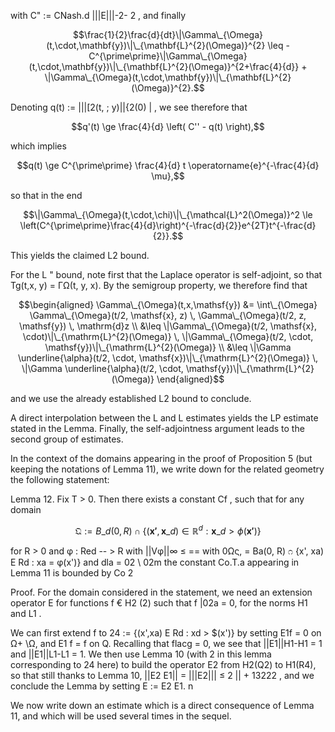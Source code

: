 with C" := CNash.d |||E|||-2- 2 , and finally

$$\frac{1}{2}\frac{d}{dt}\|\Gamma\_{\Omega}(t,\cdot,\mathbf{y})\|\_{\mathbf{L}^{2}(\Omega)}^{2} \leq -C^{\prime\prime}\|\Gamma\_{\Omega}(t,\cdot,\mathbf{y})\|\_{\mathbf{L}^{2}(\Omega)}^{2+\frac{4}{d}} + \|\Gamma\_{\Omega}(t,\cdot,\mathbf{y})\|\_{\mathbf{L}^{2}(\Omega)}^{2}.$$

Denoting q(t) := |||[2(t, ; y)||{2(0) | , we see therefore that

$$q'(t) \ge \frac{4}{d} \left( C'' - q(t) \right),$$

which implies

$$q(t) \ge C^{\prime\prime} \frac{4}{d} t \operatorname{e}^{-\frac{4}{d} \mu},$$

so that in the end

$$\|\Gamma\_{\Omega}(t,\cdot,\chi)\|\_{\mathcal{L}^2(\Omega)}^2 \le \left(C^{\prime\prime}\frac{4}{d}\right)^{-\frac{d}{2}}e^{2T}t^{-\frac{d}{2}}.$$

This yields the claimed L2 bound.

For the L " bound, note first that the Laplace operator is self-adjoint, so that Tg(t,x, y) = ГΩ(t, y, x). By the semigroup property, we therefore find that

$$\begin{aligned} \Gamma\_{\Omega}(t,x,\mathsf{y}) &= \int\_{\Omega} \Gamma\_{\Omega}(t/2, \mathsf{x}, z) \, \Gamma\_{\Omega}(t/2, z, \mathsf{y}) \, \mathrm{d}z \\ &\leq \|\Gamma\_{\Omega}(t/2, \mathsf{x}, \cdot)\|\_{\mathrm{L}^{2}(\Omega)} \, \|\Gamma\_{\Omega}(t/2, \cdot, \mathsf{y})\|\_{\mathrm{L}^{2}(\Omega)} \\ &\leq \|\Gamma \underline{\alpha}(t/2, \cdot, \mathsf{x})\|\_{\mathrm{L}^{2}(\Omega)} \, \|\Gamma \underline{\alpha}(t/2, \cdot, \mathsf{y})\|\_{\mathrm{L}^{2}(\Omega)} \end{aligned}$$

and we use the already established L2 bound to conclude.

A direct interpolation between the L and L estimates yields the LP estimate stated in the Lemma. Finally, the self-adjointness argument leads to the second group of estimates.

In the context of the domains appearing in the proof of Proposition 5 (but keeping the notations of Lemma 11), we write down for the related geometry the following statement:

Lemma 12. Fix T > 0. Then there exists a constant Cf , such that for any domain

$$\mathfrak{Q} := B\_d(0, R) \cap \{ (\mathbf{x'}, \mathbf{x}\_d) \in \mathbb{R}^d : \mathbf{x}\_d > \phi(\mathbf{x'}) \}$$

for R > 0 and φ : Red -- > R with ||Vφ||∞ ≤ == with 0Ως, = Ba(0, R) ೧ {x', xa) E Rd : xa = φ(x')} and dla = 02 \ 02m the constant Co.T.a appearing in Lemma 11 is bounded by Co 2

Proof. For the domain considered in the statement, we need an extension operator E for functions f € H2 (2) such that f |02a = 0, for the norms H1 and L1 .

We can first extend f to 24 := {(x',xa) E Rd : xd > \$(x')} by setting E1f = 0 on Ω+ \Ω, and E1 f = f on Q. Recalling that flacg = 0, we see that ||E1||H1-H1 = 1 and ||E1||L1-L1 = 1. We then use Lemma 10 (with 2 in this lemma corresponding to 24 here) to build the operator E2 from H2(Q2) to H1(R4), so that still thanks to Lemma 10, ||E2 E1|| = |||E2||| ≤ 2 || + 13222 , and we conclude the Lemma by setting E := E2 E1. n

We now write down an estimate which is a direct consequence of Lemma 11, and which will be used several times in the sequel.